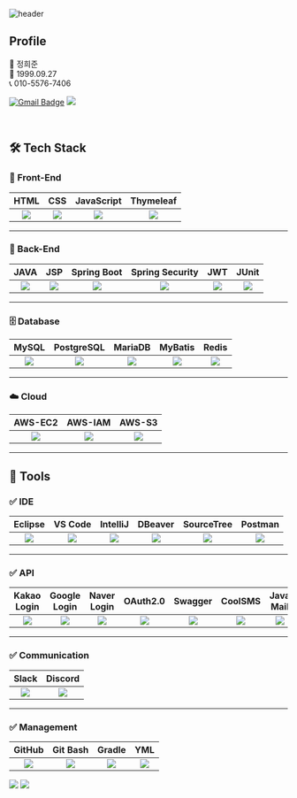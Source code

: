 ![header](https://capsule-render.vercel.app/api?type=waving&color=0:a82da8,100:da8f00&height=280&section=header&text=HeeJune_Jung&fontAlign=50&fontAlignY=40&fontSize=60&fontColor=ffffff)

## Profile
👨 정희준 <br>
👶 1999.09.27 <br>
📞 010-5576-7406 <br>

[![Gmail Badge](https://img.shields.io/badge/Gmail-d14836?style=flat-square&logo=Gmail&logoColor=white&link=mailto:hjjung990927@gmail.com)](mailto:hjjung990927@gmail.com)
<a href="https://www.notion.so/265c6a542068809f9061cb20d8221708"><img src="https://img.shields.io/badge/Notion-00000?style=round-square&logo=Notion&logoColor=black"/></a>



<br>

## 🛠 Tech Stack

### 🎨 Front-End
| HTML | CSS | JavaScript | Thymeleaf |
|:---:|:---:|:---:|:---:|
| <img src="https://img.shields.io/badge/HTML-E34F26?style=round-square&logo=HTML5&logoColor=white"/> | <img src="https://img.shields.io/badge/CSS-1572B6?style=round-square&logo=CSS3&logoColor=white"/> | <img src="https://img.shields.io/badge/JavaScript-F7DF1E?style=round-square&logo=JavaScript&logoColor=black"/> | <img src="https://img.shields.io/badge/ThymeLeaf-005F0F?style=round-square&logo=ThymeLeaf&logoColor=white"/> |

---

### 🧱 Back-End
| JAVA | JSP | Spring Boot | Spring Security | JWT | JUnit |
|:---:|:---:|:---:|:---:|:---:|:---:|
| <img src="https://img.shields.io/badge/-JAVA-blueviolet"/> | <img src="https://img.shields.io/badge/-JSP-red"/> | <img src="https://img.shields.io/badge/SpringBoot-6DB33F?style=round-square&logo=Spring Boot&logoColor=white"/> | <img src="https://img.shields.io/badge/SpringSecurity-6DB33F?style=round-square&logo=Spring Security&logoColor=white"/> | <img src="https://img.shields.io/badge/JWT-black?style=round-square&logo=jsonwebtokens"/> | <img src="https://img.shields.io/badge/JUnit-25A162?style=round-square&logo=JUnit5&logoColor=white"/> |

---

### 🗄 Database
| MySQL | PostgreSQL | MariaDB | MyBatis | Redis |
|:---:|:---:|:---:|:---:|:---:|
| <img src="https://img.shields.io/badge/MySQL-005C84?style=round-square&logo=mysql&logoColor=white"/> | <img src="https://img.shields.io/badge/PostgreSQL-316192?style=round-square&logo=postgresql&logoColor=white"/> | <img src="https://img.shields.io/badge/MariaDB-003545?style=round-square&logo=mariadb&logoColor=white"/> | <img src="https://img.shields.io/badge/MyBatis-orange?style=round-square"/> | <img src="https://img.shields.io/badge/Redis-DC382D?style=round-square&logo=Redis&logoColor=white"/> |

---

### ☁️ Cloud
| AWS-EC2 | AWS-IAM | AWS-S3 |
|:---:|:---:|:---:|
| <img src="https://img.shields.io/badge/AWS EC2-FF9900?style=round-square&logo=amazon ec2&logoColor=white"/> | <img src="https://img.shields.io/badge/AWS IAM-FF9900?style=round-square&logo=amazon aws&logoColor=white"/> | <img src="https://img.shields.io/badge/AWS S3-569A31?style=round-square&logo=amazon s3&logoColor=white"/> |

---

## 🧰 Tools

### ✅ IDE
| Eclipse | VS Code | IntelliJ | DBeaver | SourceTree | Postman |
|:---:|:---:|:---:|:---:|:---:|:---:|
| <img src="https://img.shields.io/badge/Eclipse-2C2255?style=round-square&logo=eclipse&logoColor=white"/> | <img src="https://img.shields.io/badge/VSCode-007ACC?style=round-square&logo=visualstudiocode&logoColor=white"/> | <img src="https://img.shields.io/badge/IntelliJ-000000?style=round-square&logo=intellijidea&logoColor=white"/> | <img src="https://img.shields.io/badge/DBeaver-372923?style=round-square&logo=dbeaver&logoColor=white"/> | <img src="https://img.shields.io/badge/Sourcetree-0052CC?style=round-square&logo=sourcetree&logoColor=white"/> | <img src="https://img.shields.io/badge/Postman-FF6C37?style=round-square&logo=Postman&logoColor=white"/> |

---

### ✅ API
| Kakao Login | Google Login | Naver Login | OAuth2.0 | Swagger | CoolSMS | Java Mail |
|:---:|:---:|:---:|:---:|:---:|:---:|:---:|
| <img src="https://img.shields.io/badge/KakaoLogin-FFCD00?style=round-square&logo=kakao&logoColor=black"/> | <img src="https://img.shields.io/badge/GoogleLogin-4285F4?style=round-square&logo=google&logoColor=white"/> | <img src="https://img.shields.io/badge/NaverLogin-03C75A?style=round-square&logo=naver&logoColor=white"/> | <img src="https://img.shields.io/badge/OAuth2.0-3A3A3A?style=round-square&logo=oauth&logoColor=white"/> | <img src="https://img.shields.io/badge/Swagger-85EA2D?style=round-square&logo=Swagger&logoColor=black"/> | <img src="https://img.shields.io/badge/CoolSMS-blue?style=round-square"/> | <img src="https://img.shields.io/badge/JavaMail-orange?style=round-square"/> |

---

### ✅ Communication
| Slack | Discord |
|:---:|:---:|
| <img src="https://img.shields.io/badge/Slack-4A154B?style=round-square&logo=slack&logoColor=white"/> | <img src="https://img.shields.io/badge/Discord-5865F2?style=round-square&logo=discord&logoColor=white"/> |

---

### ✅ Management
| GitHub | Git Bash | Gradle | YML |
|:---:|:---:|:---:|:---:|
| <img src="https://img.shields.io/badge/GitHub-181717?style=round-square&logo=github&logoColor=white"/> | <img src="https://img.shields.io/badge/Git Bash-FFFFFF?style=round-square&logo=git&logoColor=black"/> | <img src="https://img.shields.io/badge/Gradle-02303A?style=round-square&logo=gradle&logoColor=white"/> | <img src="https://img.shields.io/badge/YAML-CB171E?style=round-square&logo=yaml&logoColor=white"/> |






<div align=left>
<img src="https://github-readme-stats.vercel.app/api/top-langs/?username=hjjung990927&layout=compact">
<img src="https://github-readme-stats.vercel.app/api?username=hjjung990927&show_icons=true">
</div>
<br>
